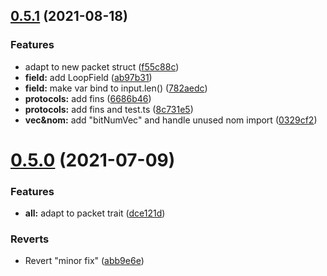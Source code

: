 ## [0.5.1](https://github.com/metachris/typescript-boilerplate/compare/v0.5.0...v0.5.1) (2021-08-18)


### Features

* adapt to new packet struct ([f55c88c](https://github.com/metachris/typescript-boilerplate/commit/f55c88cdd6996f99ebc13815320da777a65a4c8d))
* **field:** add LoopField ([ab97b31](https://github.com/metachris/typescript-boilerplate/commit/ab97b31fe356d6e072aa55ebae32606f3d797a43))
* **field:** make var bind to input.len() ([782aedc](https://github.com/metachris/typescript-boilerplate/commit/782aedc0b4902ee05eb15c905fcaa00537e292d5))
* **protocols:** add fins ([6686b46](https://github.com/metachris/typescript-boilerplate/commit/6686b467a210a3a3e9cfcd6a37d7f7562d2fa75e))
* **protocols:** add fins and test.ts ([8c731e5](https://github.com/metachris/typescript-boilerplate/commit/8c731e52a07e102f49a4b8491a1856ce2cda190c))
* **vec&nom:** add "bitNumVec" and handle unused nom import ([0329cf2](https://github.com/metachris/typescript-boilerplate/commit/0329cf22fe44bc16b7f03fd4a0f876ec6ac770ba))



# [0.5.0](https://github.com/metachris/typescript-boilerplate/compare/abb9e6efc0f26634cf44ac7d76323b080ca548b7...v0.5.0) (2021-07-09)


### Features

* **all:** adapt to packet trait ([dce121d](https://github.com/metachris/typescript-boilerplate/commit/dce121dd217047920c2fb290b80c6f0ce12df663))


### Reverts

* Revert "minor fix" ([abb9e6e](https://github.com/metachris/typescript-boilerplate/commit/abb9e6efc0f26634cf44ac7d76323b080ca548b7))



